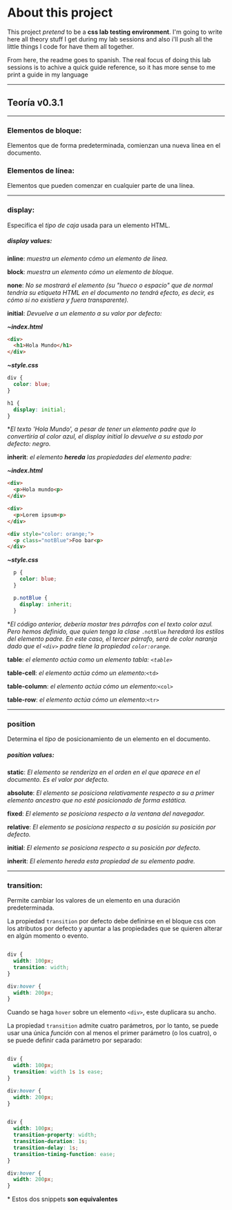 # About this project

This project _pretend_ to be a **css lab testing environment**. I'm going to write here all theory stuff I get during my lab sessions and also i'll push all the little things I code for have them all together.

From here, the readme goes to spanish. The real focus of doing this lab sessions is to achive a quick guide reference, so it has more sense to me print a guide in my language

-----
## Teoría   v0.3.1
-----

### Elementos de bloque:

Elementos que de forma predeterminada, comienzan una nueva línea en el documento.

### Elementos de línea:

Elementos que pueden comenzar en cualquier parte de una línea.

-----

### display:

Especifíca el _tipo de caja_ usada para un elemento HTML.

##### display values:

**inline**: _muestra un elemento cómo un elemento de línea._

**block**: _muestra un elemento cómo un elemento de bloque._

**none**: _No se mostrará el elemento (su "hueco o espacio" que de normal tendría su etiqueta HTML en el documento no tendrá efecto, es decir, es cómo si no existiera y fuera transparente)._

**initial**: _Devuelve a un elemento a su valor por defecto:_

_**~index.html**_
```html
<div>
  <h1>Hola Mundo</h1>
</div>
```

_**~style.css**_
```css
div {
  color: blue;
}

h1 {
  display: initial;
}
```
\*_El texto 'Hola Mundo', a pesar de tener un elemento padre que lo convertiría al color azul, el display initial lo devuelve a su estado por defecto: negro._

**inherit**: _el elemento **hereda** las propiedades del elemento padre:_

_**~index.html**_
```html
<div>
  <p>Hola mundo<p>
</div>

<div>
  <p>Lorem ipsum<p>
</div>

<div style="color: orange;">
  <p class="notBlue">Foo bar<p>
</div>
```

_**~style.css**_
```css
  p {
    color: blue;
  }

  p.notBlue {
    display: inherit;
  }
```

\*_El código anterior, debería mostar tres párrafos con el texto color azul. Pero hemos definido, que quien tenga la clase_ `.notBlue` _heredará los estilos del elemento padre. En este caso, el tercer párrafo, será de color naranja dado que el `<div>` padre tiene la propiedad `color:orange`._

**table**: _el elemento actúa como un elemento tabla: ```<table>```_

**table-cell**: _el elemento actúa cómo un elemento:_```<td>```

**table-column**: _el elemento actúa cómo un elemento:_```<col>```

**table-row**: _el elemento actúa cómo un elemento:_```<tr>```

-----

### position
Determina el _tipo_ de posicionamiento de un elemento en el documento.

##### position values:

**static**: _El elemento se renderiza en el orden en el que aparece en el documento. Es el valor por defecto._

**absolute**: _El elemento se posiciona relativamente respecto a su a primer elemento ancestro que no esté posicionado de forma estática._

**fixed**: _El elemento se posiciona respecto a la ventana del navegador._

**relative**: _El elemento se posiciona respecto a su posición su posición por defecto._

**initial**: _El elemento se posiciona respecto a su posición por defecto._

**inherit**: _El elemento hereda esta propiedad de su elemento padre._

-----

### transition:

Permite cambiar los valores de un elemento en una duración predeterminada.

La propiedad `transition` por defecto debe definirse en el bloque css con los atributos por defecto y apuntar a las propiedades que se quieren alterar en algún momento o evento.

```css

div {
  width: 100px;
  transition: width;
}

div:hover {
  width: 200px;
}

```
Cuando se haga `hover` sobre un elemento `<div>`, este duplicara su ancho.

La propiedad `transition` admite cuatro parámetros, por lo tanto, se puede usar una única _función_ con al menos el primer parámetro (o los cuatro), o se puede definir cada parámetro por separado:

```css

div {
  width: 100px;
  transition: width 1s 1s ease;
}

div:hover {
  width: 200px;
}

```

```css

div {
  width: 100px;
  transition-property: width;
  transition-duration: 1s;
  transition-delay: 1s;
  transition-timing-function: ease;
}

div:hover {
  width: 200px;
}

```
\* Estos dos snippets **son equivalentes**
